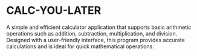 # CALC-YOU-LATER
 A simple and efficient calculator application that supports basic arithmetic operations such as addition, subtraction, multiplication, and division. Designed with a user-friendly interface, this program provides accurate calculations and is ideal for quick mathematical operations.
